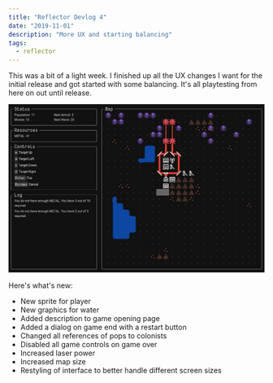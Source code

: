 ```yaml
---
title: "Reflector Devlog 4"
date: "2019-11-01"
description: "More UX and starting balancing"
tags:
  - reflector
---
```


This was a bit of a light week. I finished up all the UX changes I want for the initial release and got started with some balancing. It's all playtesting from here on out until release.

![screenshot](./screenshot.png)

Here's what's new:

- New sprite for player
- New graphics for water
- Added description to game opening page
- Added a dialog on game end with a restart button
- Changed all references of pops to colonists
- Disabled all game controls on game over
- Increased laser power
- Increased map size
- Restyling of interface to better handle different screen sizes
